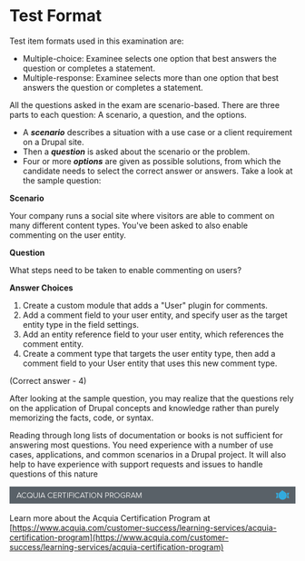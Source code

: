 # Test Format

Test item formats used in this examination are:

* Multiple-choice: Examinee selects one option that best answers the question or completes a statement.
* Multiple-response: Examinee selects more than one option that best answers the question or completes a statement.

All the questions asked in the exam are scenario-based. There are three parts to each question: A scenario, a question, and the options.

* A _**scenario**_ describes a situation with a use case or a client requirement on a Drupal site.
* Then a _**question**_ is asked about the scenario or the problem.
* Four or more _**options**_ are given as possible solutions, from which the candidate needs to select the correct answer or answers. Take a look at the sample question:

**Scenario**

Your company runs a social site where visitors are able to comment on many different content types. You've been asked to also enable commenting on the user entity.

**Question**

What steps need to be taken to enable commenting on users?

**Answer Choices**

1. Create a custom module that adds a "User" plugin for comments.
2. Add a comment field to your user entity, and specify user as the target entity type in the field settings.
3. Add an entity reference field to your user entity, which references the comment entity.
4. Create a comment type that targets the user entity type, then add a comment field to your User entity that uses this new comment type.

\(Correct answer - 4\)

After looking at the sample question, you may realize that the questions rely on the application of Drupal concepts and knowledge rather than purely memorizing the facts, code, or syntax.

Reading through long lists of documentation or books is not sufficient for answering most questions. You need experience with a number of use cases, applications, and common scenarios in a Drupal project. It will also help to have experience with support requests and issues to handle questions of this nature

![](.gitbook/assets/inner-page-footer.png)

Learn more about the Acquia Certification Program at [https://www.acquia.com/customer-success/learning-services/acquia-certification-program](https://www.acquia.com/customer-success/learning-services/acquia-certification-program)


